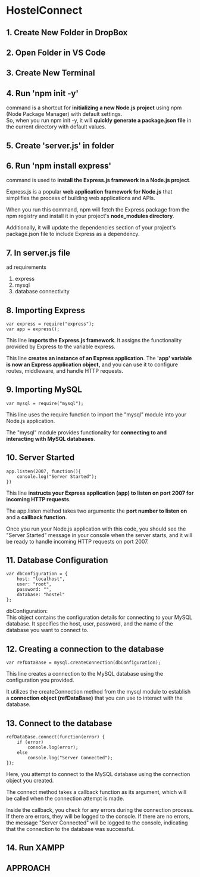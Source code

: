 # HostelConnect

## 1. Create New Folder in DropBox

## 2. Open Folder in VS Code

## 3. Create New Terminal

## 4. Run 'npm init -y'
command is a shortcut for **initializing a new Node.js project** using npm (Node Package Manager) with default settings. <br>
So, when you run npm init -y, it will **quickly generate a package.json file** in the current directory with default values.

## 5. Create 'server.js' in folder

## 6. Run 'npm install express'
command is used to **install the Express.js framework in a Node.js project**. 

Express.js is a popular **web application framework for Node.js** that simplifies the process of building web applications and APIs.

When you run this command, npm will fetch the Express package from the npm registry and install it in your project's **node_modules directory**. 

Additionally, it will update the dependencies section of your project's package.json file to include Express as a dependency.

## 7. In server.js file
ad requirements
1. express
2. mysql
3. database connectivity

## 8. Importing Express 
```
var express = require("express");
var app = express();
```
This line **imports the Express.js framework**. It assigns the functionality provided by Express to the variable express.

This line **creates an instance of an Express application**. The **'app' variable is now an Express application object,** and you can use it to configure routes, middleware, and handle HTTP requests.

## 9. Importing MySQL
```
var mysql = require("mysql");
```
This line uses the require function to import the "mysql" module into your Node.js application. 

The "mysql" module provides functionality for **connecting to and interacting with MySQL databases**.

## 10. Server Started
```
app.listen(2007, function(){
    console.log("Server Started");
})
```

This line **instructs your Express application (app) to listen on port 2007 for incoming HTTP requests**. 

The app.listen method takes two arguments: the **port number to listen on** and a **callback function**.

Once you run your Node.js application with this code, you should see the "Server Started" message in your console when the server starts, and it will be ready to handle incoming HTTP requests on port 2007.

## 11. Database Configuration
```
var dbConfiguration = {
    host: "localhost",
    user: "root",
    password: "",
    database: "hostel"
};
```

dbConfiguration: <br>
This object contains the configuration details for connecting to your MySQL database. It specifies the host, user, password, and the name of the database you want to connect to.

## 12. Creating a connection to the database
```
var refDataBase = mysql.createConnection(dbConfiguration);
```

This line creates a connection to the MySQL database using the configuration you provided. 

It utilizes the createConnection method from the mysql module to establish a **connection object (refDataBase)** that you can use to interact with the database.

## 13. Connect to the database
```
refDataBase.connect(function(error) {
    if (error)
        console.log(error);
    else
        console.log("Server Connected");
});
```

Here, you attempt to connect to the MySQL database using the connection object you created.

The connect method takes a callback function as its argument, which will be called when the connection attempt is made. 

Inside the callback, you check for any errors during the connection process. If there are errors, they will be logged to the console. If there are no errors, the message "Server Connected" will be logged to the console, indicating that the connection to the database was successful.

## 14. Run XAMPP

## APPROACH


